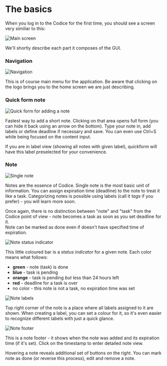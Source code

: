 # The basics

When you log in to the Codice for the first time, you should see a screen very similiar to this:

![Main screen](assets/images/main-screen.png)

We'll shortly describe each part it composes of the GUI.

### Navigation
![Navigation](assets/images/navbar.png)

This is of course main menu for the application. Be aware that clicking on the logo brings
you to the home screen we are just describing.

### Quick form note
![Quick form for adding a note](assets/images/quickform.png)

Fastest way to add a short note. Clicking on that area opens full form (you can hide it
back using an arrow on the bottom). Type your note in, add labels or define deadline if
necessary and save. You can even use Ctrl+S while being focused on the content input.

If you are in label view (showing all notes with given label), quickform will have this
label preselected for your convenience.

### Note
![Single note](assets/images/note.png)

Notes are the essence of Codice. Single note is the most basic unit of information. You can 
assign expiration time (deadline) to the note to treat it like a task.
Categorizing notes is possible using labels (call it *tags* if you prefer) - you will learn more soon.

<div class="alert alert-danger">
Once again, there is no distinction between "note" and "task" from the Codice point of view - note
becomes a task as soon as you set deadline for it.
</div>

<div class="alert alert-info">
Note can be marked as done even if doesn't have specified time of expiration.
</div>

![Note status indicator](assets/images/status-indicator.png)

This little coloured bar is a *status indicator* for a given note. Each color means what follows:
- **green** - note (task) is done
- **blue** - task is pending
- **orange** - task is pending *but* less than 24 hours left
- **red** - deadline for a task is over
- no color - this note is not a task, no expiration time was set

![Note labels](assets/images/labels-area.png)

Top right corner of the note is a place where all labels assigned to it are shown. When creating
a label, you can set a colour for it, so it's even easier to recognize different labels with just
a quick glance.

![Note footer](assets/images/note-footer.png)

This is a note footer - it shows when the note was added and its expiration time (if it's set).
Click on the timestamp to enter detailed note view.

Hovering a note reveals additional set of buttons on the right. You can mark note as done
(or reverse this process), edit and remove a note.
